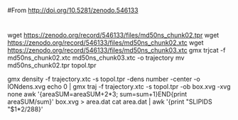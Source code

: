#From http://doi.org/10.5281/zenodo.546133
#

wget https://zenodo.org/record/546133/files/md50ns_chunk02.tpr
wget https://zenodo.org/record/546133/files/md50ns_chunk02.xtc
wget https://zenodo.org/record/546133/files/md50ns_chunk03.xtc
gmx trjcat -f md50ns_chunk02.xtc md50ns_chunk03.xtc -o trajectory
mv md50ns_chunk02.tpr topol.tpr

gmx density -f trajectory.xtc -s topol.tpr -dens number  -center -o IONdens.xvg
echo 0 | gmx traj -f trajectory.xtc -s topol.tpr -ob box.xvg -xvg none
awk '{areaSUM=areaSUM+$2*$3; sum=sum+1}END{print areaSUM/sum}' box.xvg > area.dat
cat area.dat | awk '{print "SLIPIDS  "$1*2/288}'
